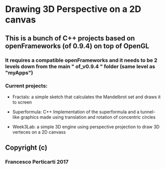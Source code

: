 Drawing 3D Perspective on a 2D canvas
=====================


## This is a bunch of C++ projects based on openFrameworks (of 0.9.4) on top of OpenGL

### It requires a compatible openFrameworks and it needs to be 2 levels down from the main " of_v0.9.4 " folder (same level as "myApps")


### Current projects:

- Fractals:
a simple sketch that calculates the Mandelbrot set and draws it to screen

- Superformula:
C++ Implementation of the superformula and a tunnel-like graphics made using translation and rotation of concentric circles

- Week3Lab:
a simple 3D engine using perspective projection to draw 3D verteces on a 2D canvass





## Copyright (c)
### Francesco Perticarti 2017
